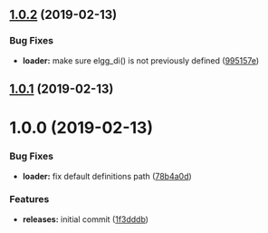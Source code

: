 <a name="1.0.2"></a>
## [1.0.2](https://github.com/hypeJunction/elgg-di/compare/1.0.1...1.0.2) (2019-02-13)


### Bug Fixes

* **loader:** make sure elgg_di() is not previously defined ([995157e](https://github.com/hypeJunction/elgg-di/commit/995157e))



<a name="1.0.1"></a>
## [1.0.1](https://github.com/hypeJunction/elgg-di/compare/1.0.0...1.0.1) (2019-02-13)



<a name="1.0.0"></a>
# 1.0.0 (2019-02-13)


### Bug Fixes

* **loader:** fix default definitions path ([78b4a0d](https://github.com/hypeJunction/elgg-di/commit/78b4a0d))


### Features

* **releases:** initial commit ([1f3dddb](https://github.com/hypeJunction/elgg-di/commit/1f3dddb))



